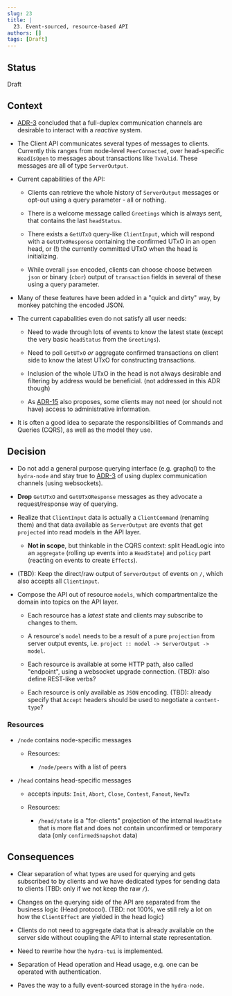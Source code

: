 ```yaml
---
slug: 23
title: |
  23. Event-sourced, resource-based API
authors: []
tags: [Draft]
---
```


## Status

Draft

## Context

- [ADR-3](/adr/3) concluded that a full-duplex communication channels are
  desirable to interact with a _reactive_ system.

- The Client API communicates several types of messages to clients. Currently
  this ranges from node-level `PeerConnected`, over head-specific `HeadIsOpen`
  to messages about transactions like `TxValid`. These messages are all of type
  `ServerOutput`.

- Current capabilities of the API:

  - Clients can retrieve the whole history of `ServerOutput` messages or
    opt-out using a query parameter - all or nothing.

  - There is a welcome message called `Greetings` which is always sent, that
    contains the last `headStatus`.

  - There exists a `GetUTxO` query-like `ClientInput`, which will respond with a
    `GetUTxOResponse` containing the confirmed UTxO in an open head, or (!) the
    currently committed UTxO when the head is initializing.

  - While overall `json` encoded, clients can choose choose between `json` or
    binary (`cbor`) output of `transaction` fields in several of these using a
    query parameter.

- Many of these features have been added in a "quick and dirty" way, by monkey
  patching the encoded JSON.

- The current capabalities even do not satisfy all user needs:

  - Need to wade through lots of events to know the latest state (except the
    very basic `headStatus` from the `Greetings`).

  - Need to poll `GetUTxO` _or_ aggregate confirmed transactions on client side
    to know the latest UTxO for constructing transactions.

  - Inclusion of the whole UTxO in the head is not always desirable and
    filtering by address would be beneficial. (not addressed in this ADR though)

  - As [ADR-15](/adr/15) also proposes, some clients may not need (or should
    not have) access to administrative information.

- It is often a good idea to separate the responsibilities of Commands and
  Queries (CQRS), as well as the model they use.

## Decision

- Do not add a general purpose querying interface (e.g. graphql) to the
  `hydra-node` and stay true to [ADR-3](/adr/3) of using duplex communication
  channels (using websockets).

- **Drop** `GetUTxO` and `GetUTxOResponse` messages as they advocate a
  request/response way of querying.

- Realize that `ClientInput` data is actually a `ClientCommand` (renaming them)
  and that data available as `ServerOutput` are events that get `projected` into
  read models in the API layer.

  - **Not in scope**, but thinkable in the CQRS context: split HeadLogic into an
    `aggregate` (rolling up events into a `HeadState`) and `policy` part
    (reacting on events to create `Effects`).

- (TBD): Keep the direct/raw output of `ServerOutput` of events on `/`, which
  also accepts all `Clientinput`.

- Compose the API out of resource `models`, which compartmentalize the domain
  into topics on the API layer.

  - Each resource has a _latest_ state and clients may subscribe to changes to
    them.

  - A resource's `model` needs to be a result of a pure `projection` from server
    output events, i.e. `project :: model -> ServerOutput -> model`.

  - Each resource is available at some HTTP path, also called "endpoint", using
    a websocket upgrade connection. (TBD): also define REST-like verbs?

  - Each resource is only available as `JSON` encoding. (TBD): already specify
    that `Accept` headers should be used to negotiate a `content-type`?

### Resources

- `/node` contains node-specific messages

  <!--
    - sends outputs: `PeerConnected`, `PeerDisconnected`
  -->

  - Resources:

    - `/node/peers` with a list of peers

- `/head` contains head-specific messages

  <!--
    - sends outputs: `HeadIsInitializing`, `Committed`, `HeadIsOpen`,
    `HeadIsClosed`, `HeasIsContested`, `ReadyToFanout`, `HeadIsAborte`,
    `HeadIsFinalized`, `RolledBack`, `PostTxOnChainFailed`, `TxValid`,
    `TxInvalid`, `SnapshotConfirmed`
  -->

  - accepts inputs: `Init`, `Abort`, `Close`, `Contest`, `Fanout`, `NewTx`

  - Resources:

    - `/head/state` is a "for-clients" projection of the internal
      `HeadState` that is more flat and does not contain unconfirmed or
      temporary data (only `confirmedSnapshot` data)

## Consequences

- Clear separation of what types are used for querying and gets subscribed to by
  clients and we have dedicated types for sending data to clients (TBD: only if
  we not keep the raw `/`).

- Changes on the querying side of the API are separated from the business logic
  (Head protocol). (TBD: not 100%, we still rely a lot on how the `ClientEffect`
  are yielded in the head logic)

- Clients do not need to aggregate data that is already available on the server
  side without coupling the API to internal state representation.

- Need to rewrite how the `hydra-tui` is implemented.

- Separation of Head operation and Head usage, e.g. one can be operated with
  authentication.

- Paves the way to a fully event-sourced storage in the `hydra-node`.
